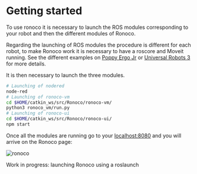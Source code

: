 # Getting started

To use ronoco it is necessary to launch the ROS modules corresponding to your robot and then the different modules of Ronoco.

Regarding the launching of ROS modules the procedure is different for each robot, to make Ronoco work it is necessary to have a roscore and Moveit running. See the different examples on [Poppy Ergo Jr](poppy.md) or [Universal Robots 3](ur3.md) for more details.

It is then necessary to launch the three modules.
```bash
# Launching of nodered
node-red
# Launching of ronoco-vm
cd $HOME/catkin_ws/src/Ronoco/ronoco-vm/
python3 ronoco_vm/run.py
# Launching of ronoco-ui
cd $HOME/catkin_ws/src/Ronoco/ronoco-ui/
npm start
```

Once all the modules are running go to your [localhost:8080](http://localhost:8080/) and you will arrive on the Ronoco page:

![ronoco](ronoco.png)

Work in progress: launching Ronoco using a roslaunch
